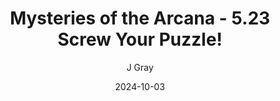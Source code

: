 ---
title: 'Mysteries of the Arcana - 5.23 Screw Your Puzzle!'
alt: 'Mysteries of the Arcana'
date: '2024-10-03'
author: 'J Gray'
artist: 'Keira'
---